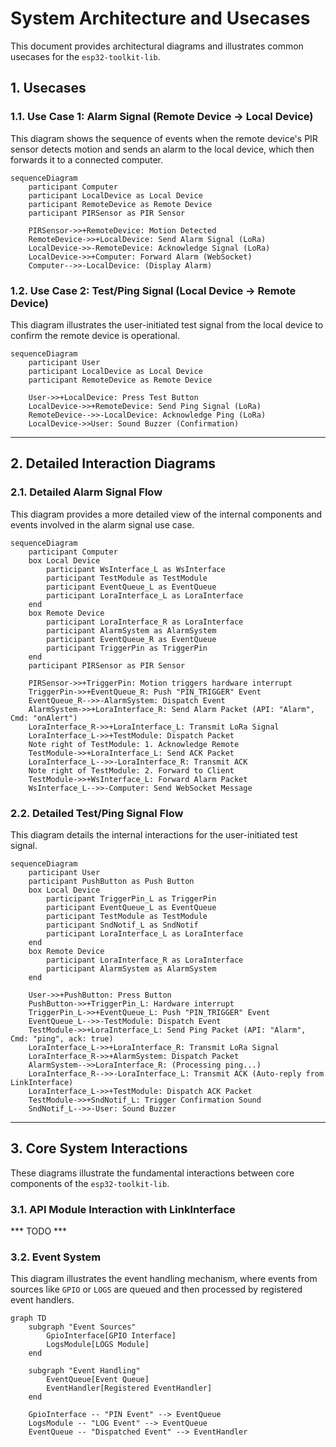 # System Architecture and Usecases

This document provides architectural diagrams and illustrates common usecases for the `esp32-toolkit-lib`.

## 1. Usecases

### 1.1. Use Case 1: Alarm Signal (Remote Device -> Local Device)

This diagram shows the sequence of events when the remote device's PIR sensor detects motion and sends an alarm to the local device, which then forwards it to a connected computer.

```mermaid
sequenceDiagram
    participant Computer
    participant LocalDevice as Local Device
    participant RemoteDevice as Remote Device
    participant PIRSensor as PIR Sensor

    PIRSensor->>+RemoteDevice: Motion Detected
    RemoteDevice->>+LocalDevice: Send Alarm Signal (LoRa)
    LocalDevice->>-RemoteDevice: Acknowledge Signal (LoRa)
    LocalDevice->>+Computer: Forward Alarm (WebSocket)
    Computer-->>-LocalDevice: (Display Alarm)
```

### 1.2. Use Case 2: Test/Ping Signal (Local Device -> Remote Device)

This diagram illustrates the user-initiated test signal from the local device to confirm the remote device is operational.

```mermaid
sequenceDiagram
    participant User
    participant LocalDevice as Local Device
    participant RemoteDevice as Remote Device

    User->>+LocalDevice: Press Test Button
    LocalDevice->>+RemoteDevice: Send Ping Signal (LoRa)
    RemoteDevice-->>-LocalDevice: Acknowledge Ping (LoRa)
    LocalDevice->>User: Sound Buzzer (Confirmation)
```

---

## 2. Detailed Interaction Diagrams

### 2.1. Detailed Alarm Signal Flow

This diagram provides a more detailed view of the internal components and events involved in the alarm signal use case.

```mermaid
sequenceDiagram
    participant Computer
    box Local Device
        participant WsInterface_L as WsInterface
        participant TestModule as TestModule
        participant EventQueue_L as EventQueue
        participant LoraInterface_L as LoraInterface
    end
    box Remote Device
        participant LoraInterface_R as LoraInterface
        participant AlarmSystem as AlarmSystem
        participant EventQueue_R as EventQueue
        participant TriggerPin as TriggerPin
    end
    participant PIRSensor as PIR Sensor

    PIRSensor->>+TriggerPin: Motion triggers hardware interrupt
    TriggerPin->>+EventQueue_R: Push "PIN_TRIGGER" Event
    EventQueue_R-->>-AlarmSystem: Dispatch Event
    AlarmSystem->>+LoraInterface_R: Send Alarm Packet (API: "Alarm", Cmd: "onAlert")
    LoraInterface_R->>+LoraInterface_L: Transmit LoRa Signal
    LoraInterface_L->>+TestModule: Dispatch Packet
    Note right of TestModule: 1. Acknowledge Remote
    TestModule->>+LoraInterface_L: Send ACK Packet
    LoraInterface_L-->>-LoraInterface_R: Transmit ACK
    Note right of TestModule: 2. Forward to Client
    TestModule->>+WsInterface_L: Forward Alarm Packet
    WsInterface_L-->>-Computer: Send WebSocket Message
```

### 2.2. Detailed Test/Ping Signal Flow

This diagram details the internal interactions for the user-initiated test signal.

```mermaid
sequenceDiagram
    participant User
    participant PushButton as Push Button
    box Local Device
        participant TriggerPin_L as TriggerPin
        participant EventQueue_L as EventQueue
        participant TestModule as TestModule
        participant SndNotif_L as SndNotif
        participant LoraInterface_L as LoraInterface
    end
    box Remote Device
        participant LoraInterface_R as LoraInterface
        participant AlarmSystem as AlarmSystem
    end

    User->>+PushButton: Press Button
    PushButton->>+TriggerPin_L: Hardware interrupt
    TriggerPin_L->>+EventQueue_L: Push "PIN_TRIGGER" Event
    EventQueue_L-->>-TestModule: Dispatch Event
    TestModule->>+LoraInterface_L: Send Ping Packet (API: "Alarm", Cmd: "ping", ack: true)
    LoraInterface_L->>+LoraInterface_R: Transmit LoRa Signal
    LoraInterface_R->>+AlarmSystem: Dispatch Packet
    AlarmSystem-->>LoraInterface_R: (Processing ping...)
    LoraInterface_R-->>-LoraInterface_L: Transmit ACK (Auto-reply from LinkInterface)
    LoraInterface_L->>+TestModule: Dispatch ACK Packet
    TestModule->>+SndNotif_L: Trigger Confirmation Sound
    SndNotif_L-->>-User: Sound Buzzer
```

---

## 3. Core System Interactions

These diagrams illustrate the fundamental interactions between core components of the `esp32-toolkit-lib`.

### 3.1. API Module Interaction with LinkInterface

*** TODO ***

### 3.2. Event System

This diagram illustrates the event handling mechanism, where events from sources like `GPIO` or `LOGS` are queued and then processed by registered event handlers.

```mermaid
graph TD
    subgraph "Event Sources"
        GpioInterface[GPIO Interface]
        LogsModule[LOGS Module]
    end

    subgraph "Event Handling"
        EventQueue[Event Queue]
        EventHandler[Registered EventHandler]
    end

    GpioInterface -- "PIN Event" --> EventQueue
    LogsModule -- "LOG Event" --> EventQueue
    EventQueue -- "Dispatched Event" --> EventHandler
